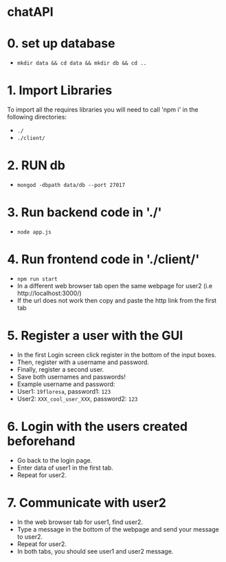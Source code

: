 # chatAPI

# 0. set up database
* ```mkdir data && cd data && mkdir db && cd ..```

# 1. Import Libraries
To import all the requires libraries you will need to call 'npm i' in the following directories:
* ```./```
* ```./client/```

# 2. RUN db
* ```mongod -dbpath data/db --port 27017```

# 3. Run backend code in './'
* ```node app.js```

# 4. Run frontend code in './client/'
* ```npm run start```
* In a different web browser tab open the same webpage for user2 (i.e http://localhost:3000/)
* If the url does not work then copy and paste the http link from the first tab

# 5. Register a user with the GUI
* In the first Login screen click register in the bottom of the input boxes.
* Then, register with a username and password.
* Finally, register a second user.
* Save both usernames and passwords!
* Example username and password:
* User1: ```19floresa```, password1: ```123```
* User2: ```XXX_cool_user_XXX```, password2: ```123```

# 6. Login with the users created beforehand
* Go back to the login page.
* Enter data of user1 in the first tab.
* Repeat for user2.

# 7. Communicate with user2
* In the web browser tab for user1, find user2.
* Type a message in the bottom of the webpage and send your message to user2.
* Repeat for user2.
* In both tabs, you should see user1 and user2 message.
